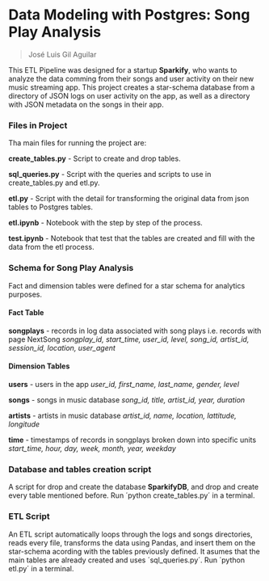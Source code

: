 # Data Modeling with Postgres: Song Play Analysis
> José Luis Gil Aguilar

This ETL Pipeline was designed for a startup **Sparkify**, who wants to analyze the data comming from their songs and user activity on their new music streaming app. This project creates a star-schema database from a directory of JSON logs on user activity on the app, as well as a directory with JSON metadata on the songs in their app.

### Files in Project
Tha main files for running the project are:

**create_tables.py** - Script to create and drop tables.

**sql_queries.py** - Script with the queries and scripts to use in create_tables.py and etl.py.

**etl.py** - Script with the detail for transforming the original data from json tables to Postgres tables.

**etl.ipynb** - Notebook with the step by step of the process.

**test.ipynb** - Notebook that test that the tables are created and fill with the data from the etl process.

### Schema for Song Play Analysis
Fact and dimension tables were defined for a star schema for analytics purposes.

#### Fact Table
**songplays** - records in log data associated with song plays i.e. records with page NextSong
*songplay_id, start_time, user_id, level, song_id, artist_id, session_id, location, user_agent*

#### Dimension Tables
**users** - users in the app
*user_id, first_name, last_name, gender, level*

**songs** - songs in music database
*song_id, title, artist_id, year, duration*

**artists** - artists in music database
*artist_id, name, location, lattitude, longitude*

**time** - timestamps of records in songplays broken down into specific units
*start_time, hour, day, week, month, year, weekday*

### Database and tables creation script
A script for drop and create the database **SparkifyDB**, and drop and create every table mentioned before. Run ´python create_tables.py´ in a terminal.

### ETL Script
An ETL script automatically loops through the logs and songs directories, reads every file, transforms the data using Pandas, and insert them on the star-schema acording with the tables previously defined. It asumes that the main tables are already created and uses ´sql_queries.py´. Run ´python etl.py´ in a terminal.
